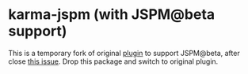 # karma-jspm (with JSPM@beta support)

This is a temporary fork of original [plugin](https://github.com/Workiva/karma-jspm) to support JSPM@beta, after
close [this issue](https://github.com/Workiva/karma-jspm/issues/127). Drop this package and switch to original
plugin.
